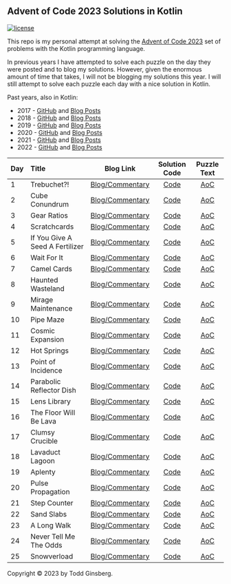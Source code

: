 ## Advent of Code 2023 Solutions in Kotlin

[![license](https://img.shields.io/github/license/tginsberg/advent-2023-kotlin)]()

This repo is my personal attempt at solving the [Advent of Code 2023](http://adventofcode.com/2023) set of problems with
the Kotlin programming language.

In previous years I have attempted to solve each puzzle on the day they were posted and to blog my solutions. However,
given
the enormous amount of time that takes, I will not be blogging my solutions this year. I will still attempt to solve
each
puzzle each day with a nice solution in Kotlin.

Past years, also in Kotlin:

* 2017 - [GitHub](https://github.com/tginsberg/advent-2017-kotlin/)
  and [Blog Posts](https://todd.ginsberg.com/post/advent-of-code/2017/)
* 2018 - [GitHub](https://github.com/tginsberg/advent-2018-kotlin/)
  and [Blog Posts](https://todd.ginsberg.com/post/advent-of-code/2018/)
* 2019 - [GitHub](https://github.com/tginsberg/advent-2019-kotlin/)
  and [Blog Posts](https://todd.ginsberg.com/post/advent-of-code/2019/)
* 2020 - [GitHub](https://github.com/tginsberg/advent-2020-kotlin/)
  and [Blog Posts](https://todd.ginsberg.com/post/advent-of-code/2020/)
* 2021 - [GitHub](https://github.com/tginsberg/advent-2021-kotlin/)
  and [Blog Posts](https://todd.ginsberg.com/post/advent-of-code/2021/)
* 2022 - [GitHub](https://github.com/tginsberg/advent-2022-kotlin/)
  and [Blog Posts](https://todd.ginsberg.com/post/advent-of-code/2022/)

| Day | Title                           |                                  Blog Link                                   |                                                   Solution Code                                                    |                Puzzle Text                 |
|-----|:--------------------------------|:----------------------------------------------------------------------------:|:------------------------------------------------------------------------------------------------------------------:|:------------------------------------------:|
| 1   | Trebuchet?!                     | [Blog/Commentary](https://todd.ginsberg.com/post/advent-of-code/2023/day1/)  | [Code](https://github.com/tginsberg/advent-2023-kotlin/blob/main/src/main/kotlin/com/ginsberg/advent2023/Day01.kt) | [AoC](http://adventofcode.com/2023/day/1)  |
| 2   | Cube Conundrum                  | [Blog/Commentary](https://todd.ginsberg.com/post/advent-of-code/2023/day2/)  | [Code](https://github.com/tginsberg/advent-2023-kotlin/blob/main/src/main/kotlin/com/ginsberg/advent2023/Day02.kt) | [AoC](http://adventofcode.com/2023/day/2)  |
| 3   | Gear Ratios                     | [Blog/Commentary](https://todd.ginsberg.com/post/advent-of-code/2023/day3/)  | [Code](https://github.com/tginsberg/advent-2023-kotlin/blob/main/src/main/kotlin/com/ginsberg/advent2023/Day03.kt) | [AoC](http://adventofcode.com/2023/day/3)  |
| 4   | Scratchcards                    | [Blog/Commentary](https://todd.ginsberg.com/post/advent-of-code/2023/day4/)  | [Code](https://github.com/tginsberg/advent-2023-kotlin/blob/main/src/main/kotlin/com/ginsberg/advent2023/Day04.kt) | [AoC](http://adventofcode.com/2023/day/4)  |
| 5   | If You Give A Seed A Fertilizer | [Blog/Commentary](https://todd.ginsberg.com/post/advent-of-code/2023/day5/)  | [Code](https://github.com/tginsberg/advent-2023-kotlin/blob/main/src/main/kotlin/com/ginsberg/advent2023/Day05.kt) | [AoC](http://adventofcode.com/2023/day/5)  |
| 6   | Wait For It                     | [Blog/Commentary](https://todd.ginsberg.com/post/advent-of-code/2023/day6/)  | [Code](https://github.com/tginsberg/advent-2023-kotlin/blob/main/src/main/kotlin/com/ginsberg/advent2023/Day06.kt) | [AoC](http://adventofcode.com/2023/day/6)  |
| 7   | Camel Cards                     | [Blog/Commentary](https://todd.ginsberg.com/post/advent-of-code/2023/day7/)  | [Code](https://github.com/tginsberg/advent-2023-kotlin/blob/main/src/main/kotlin/com/ginsberg/advent2023/Day07.kt) | [AoC](http://adventofcode.com/2023/day/7)  |
| 8   | Haunted Wasteland               | [Blog/Commentary](https://todd.ginsberg.com/post/advent-of-code/2023/day8/)  | [Code](https://github.com/tginsberg/advent-2023-kotlin/blob/main/src/main/kotlin/com/ginsberg/advent2023/Day08.kt) | [AoC](http://adventofcode.com/2023/day/8)  |
| 9   | Mirage Maintenance              | [Blog/Commentary](https://todd.ginsberg.com/post/advent-of-code/2023/day9/)  | [Code](https://github.com/tginsberg/advent-2023-kotlin/blob/main/src/main/kotlin/com/ginsberg/advent2023/Day09.kt) | [AoC](http://adventofcode.com/2023/day/9)  |
| 10  | Pipe Maze                       | [Blog/Commentary](https://todd.ginsberg.com/post/advent-of-code/2023/day10/) | [Code](https://github.com/tginsberg/advent-2023-kotlin/blob/main/src/main/kotlin/com/ginsberg/advent2023/Day10.kt) | [AoC](http://adventofcode.com/2023/day/10) |
| 11  | Cosmic Expansion                | [Blog/Commentary](https://todd.ginsberg.com/post/advent-of-code/2023/day11/) | [Code](https://github.com/tginsberg/advent-2023-kotlin/blob/main/src/main/kotlin/com/ginsberg/advent2023/Day11.kt) | [AoC](http://adventofcode.com/2023/day/11) |
| 12  | Hot Springs                     | [Blog/Commentary](https://todd.ginsberg.com/post/advent-of-code/2023/day12/) | [Code](https://github.com/tginsberg/advent-2023-kotlin/blob/main/src/main/kotlin/com/ginsberg/advent2023/Day12.kt) | [AoC](http://adventofcode.com/2023/day/12) |
| 13  | Point of Incidence              | [Blog/Commentary](https://todd.ginsberg.com/post/advent-of-code/2023/day13/) | [Code](https://github.com/tginsberg/advent-2023-kotlin/blob/main/src/main/kotlin/com/ginsberg/advent2023/Day13.kt) | [AoC](http://adventofcode.com/2023/day/13) |
| 14  | Parabolic Reflector Dish        | [Blog/Commentary](https://todd.ginsberg.com/post/advent-of-code/2023/day14/) | [Code](https://github.com/tginsberg/advent-2023-kotlin/blob/main/src/main/kotlin/com/ginsberg/advent2023/Day14.kt) | [AoC](http://adventofcode.com/2023/day/14) |
| 15  | Lens Library                    | [Blog/Commentary](https://todd.ginsberg.com/post/advent-of-code/2023/day15/) | [Code](https://github.com/tginsberg/advent-2023-kotlin/blob/main/src/main/kotlin/com/ginsberg/advent2023/Day15.kt) | [AoC](http://adventofcode.com/2023/day/15) |
| 16  | The Floor Will Be Lava          | [Blog/Commentary](https://todd.ginsberg.com/post/advent-of-code/2023/day16/) | [Code](https://github.com/tginsberg/advent-2023-kotlin/blob/main/src/main/kotlin/com/ginsberg/advent2023/Day16.kt) | [AoC](http://adventofcode.com/2023/day/16) |
| 17  | Clumsy Crucible                 | [Blog/Commentary](https://todd.ginsberg.com/post/advent-of-code/2023/day17/) | [Code](https://github.com/tginsberg/advent-2023-kotlin/blob/main/src/main/kotlin/com/ginsberg/advent2023/Day17.kt) | [AoC](http://adventofcode.com/2023/day/17) |
| 18  | Lavaduct Lagoon                 | [Blog/Commentary](https://todd.ginsberg.com/post/advent-of-code/2023/day18/) | [Code](https://github.com/tginsberg/advent-2023-kotlin/blob/main/src/main/kotlin/com/ginsberg/advent2023/Day18.kt) | [AoC](http://adventofcode.com/2023/day/18) |
| 19  | Aplenty                         | [Blog/Commentary](https://todd.ginsberg.com/post/advent-of-code/2023/day19/) | [Code](https://github.com/tginsberg/advent-2023-kotlin/blob/main/src/main/kotlin/com/ginsberg/advent2023/Day19.kt) | [AoC](http://adventofcode.com/2023/day/19) |
| 20  | Pulse Propagation               | [Blog/Commentary](https://todd.ginsberg.com/post/advent-of-code/2023/day20/) | [Code](https://github.com/tginsberg/advent-2023-kotlin/blob/main/src/main/kotlin/com/ginsberg/advent2023/Day20.kt) | [AoC](http://adventofcode.com/2023/day/20) |
| 21  | Step Counter                    | [Blog/Commentary](https://todd.ginsberg.com/post/advent-of-code/2023/day21/) | [Code](https://github.com/tginsberg/advent-2023-kotlin/blob/main/src/main/kotlin/com/ginsberg/advent2023/Day21.kt) | [AoC](http://adventofcode.com/2023/day/21) |
| 22  | Sand Slabs                      | [Blog/Commentary](https://todd.ginsberg.com/post/advent-of-code/2023/day22/) | [Code](https://github.com/tginsberg/advent-2023-kotlin/blob/main/src/main/kotlin/com/ginsberg/advent2023/Day22.kt) | [AoC](http://adventofcode.com/2023/day/22) |
| 23  | A Long Walk                     | [Blog/Commentary](https://todd.ginsberg.com/post/advent-of-code/2023/day23/) | [Code](https://github.com/tginsberg/advent-2023-kotlin/blob/main/src/main/kotlin/com/ginsberg/advent2023/Day23.kt) | [AoC](http://adventofcode.com/2023/day/23) |
| 24  | Never Tell Me The Odds          | [Blog/Commentary](https://todd.ginsberg.com/post/advent-of-code/2023/day24/) | [Code](https://github.com/tginsberg/advent-2023-kotlin/blob/main/src/main/kotlin/com/ginsberg/advent2023/Day24.kt) | [AoC](http://adventofcode.com/2023/day/23) |
| 25  | Snowverload                     | [Blog/Commentary](https://todd.ginsberg.com/post/advent-of-code/2023/day25/) | [Code](https://github.com/tginsberg/advent-2023-kotlin/blob/main/src/main/kotlin/com/ginsberg/advent2023/Day25.kt) | [AoC](http://adventofcode.com/2023/day/25) |

Copyright &copy; 2023 by Todd Ginsberg.
